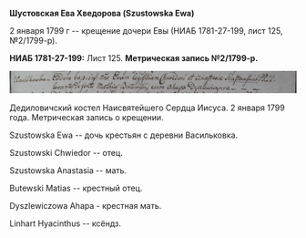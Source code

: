 **Шустовская Ева Хведорова (Szustowska Ewa)**

2 января 1799 г -- крещение дочери Евы (НИАБ 1781-27-199, лист 125,
№2/1799-р).

**НИАБ 1781-27-199:** Лист 125. **Метрическая запись №2/1799-р.**

![](./media/f735e7d240bcdbc825bf3945b307ea6a382ddb05.png)

Дедиловичский костел Наисвятейшего Сердца Иисуса. 2 января 1799 года.
Метрическая запись о крещении.

Szustowska Ewa -- дочь крестьян с деревни Васильковка.

Szustowski Chwiedor -- отец.

Szustowska Anastasia -- мать.

Butewski Matias -- крестный отец.

Dyszlewiczowa Ahapa - крестная мать.

Linhart Hyacinthus -- ксёндз.
